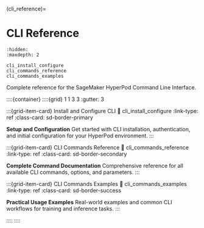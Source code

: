 (cli_reference)=

# CLI Reference

```{toctree}
:hidden:
:maxdepth: 2

cli_install_configure
cli_commands_reference
cli_commands_examples
```

Complete reference for the SageMaker HyperPod Command Line Interface.

::::{container}
::::{grid} 1 1 3 3
:gutter: 3

:::{grid-item-card} Install and Configure CLI
:link: cli_install_configure
:link-type: ref
:class-card: sd-border-primary

**Setup and Configuration**
Get started with CLI installation, authentication, and initial configuration for your HyperPod environment.
:::

:::{grid-item-card} CLI Commands Reference
:link: cli_commands_reference
:link-type: ref
:class-card: sd-border-secondary

**Complete Command Documentation**
Comprehensive reference for all available CLI commands, options, and parameters.
:::

:::{grid-item-card} CLI Commands Examples
:link: cli_commands_examples
:link-type: ref
:class-card: sd-border-success

**Practical Usage Examples**
Real-world examples and common CLI workflows for training and inference tasks.
:::

::::
::::